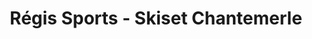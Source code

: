 ---
title: "Régis Sports - Skiset Chantemerle"
url: /saint-chaffrey/regis-sports-skiset-chantemerle/
shop: sports
---